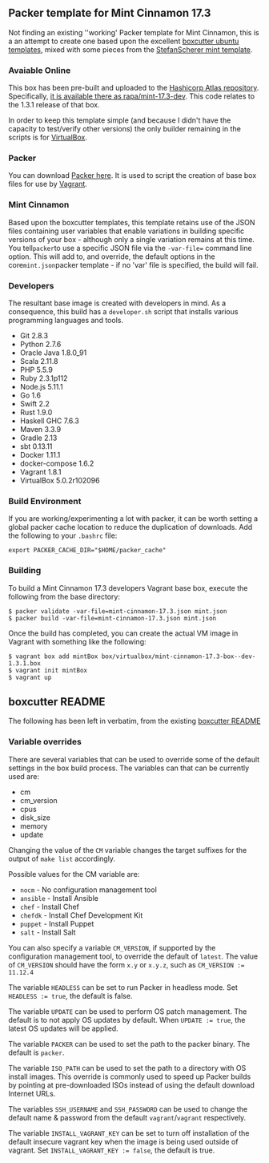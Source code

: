 ## Packer template for Mint Cinnamon 17.3

Not finding an existing ''working' Packer template for Mint Cinnamon, this is a an attempt to create one based upon
the excellent [boxcutter ubuntu templates](https://github.com/boxcutter/ubuntu), mixed with some pieces from the
[StefanScherer mint template](https://github.com/StefanScherer/mint). 

### Avaiable Online ###

This box has been pre-built and uploaded to the [Hashicorp Atlas repository](https://atlas.hashicorp.com/boxes/search). 
Specifically, [it is available there as rapa/mint-17.3-dev](https://atlas.hashicorp.com/rapa/boxes/mint-17.3-dev).
This code relates to the 1.3.1 release of that box.

In order to keep this template simple (and because I
didn't have the capacity to test/verify other versions) the only builder remaining in the scripts is for [VirtualBox](https://www.virtualbox.org/).

### Packer

You can download [Packer here](https://packer.io/). It is used to script the creation of base box files for use by [Vagrant](https://www.vagrantup.com/).

### Mint Cinnamon

Based upon the boxcutter templates, this template retains use of the JSON files containing user variables that enable variations in building specific versions of your box -
although only a single variation remains at this time. You tell`packer`to use a specific JSON file via the `-var-file=` command line
option.  This will add to, and override, the default options in the core`mint.json`packer template - if  no 'var' file is specified, the build will fail.

### Developers

The resultant base image is created with developers in mind. As a consequence, this build has a `developer.sh` script that installs various programming languages and tools.
* Git 2.8.3
* Python 2.7.6
* Oracle Java 1.8.0_91
* Scala 2.11.8
* PHP 5.5.9
* Ruby 2.3.1p112
* Node.js 5.11.1
* Go 1.6
* Swift 2.2
* Rust 1.9.0
* Haskell GHC 7.6.3
* Maven 3.3.9
* Gradle 2.13
* sbt 0.13.11
* Docker 1.11.1
* docker-compose 1.6.2
* Vagrant 1.8.1
* VirtualBox 5.0.2r102096

### Build Environment

If you are working/experimenting a lot with packer, it can be worth setting a global packer cache location to reduce the duplication of downloads.
Add the following to your `.bashrc` file:

    export PACKER_CACHE_DIR="$HOME/packer_cache"

### Building

To build a Mint Cinnamon 17.3 developers Vagrant base box, execute the following from the base directory:

    $ packer validate -var-file=mint-cinnamon-17.3.json mint.json
    $ packer build -var-file=mint-cinnamon-17.3.json mint.json
    
Once the build has completed, you can create the actual VM image in Vagrant with something like the following:

    $ vagrant box add mintBox box/virtualbox/mint-cinnamon-17.3-box--dev-1.3.1.box
    $ vagrant init mintBox
    $ vagrant up
    




## boxcutter README

The following has been left in verbatim, from the existing [boxcutter README](https://github.com/boxcutter/ubuntu/blob/master/README.md)

### Variable overrides

There are several variables that can be used to override some of the default
settings in the box build process. The variables can that can be currently
used are:

* cm
* cm_version
* cpus
* disk_size
* memory
* update

Changing the value of the `CM` variable changes the target suffixes for
the output of `make list` accordingly.

Possible values for the CM variable are:

* `nocm` - No configuration management tool
* `ansible` - Install Ansible
* `chef` - Install Chef
* `chefdk` - Install Chef Development Kit
* `puppet` - Install Puppet
* `salt`  - Install Salt

You can also specify a variable `CM_VERSION`, if supported by the
configuration management tool, to override the default of `latest`.
The value of `CM_VERSION` should have the form `x.y` or `x.y.z`,
such as `CM_VERSION := 11.12.4`

The variable `HEADLESS` can be set to run Packer in headless mode.
Set `HEADLESS := true`, the default is false.

The variable `UPDATE` can be used to perform OS patch management.  The
default is to not apply OS updates by default.  When `UPDATE := true`,
the latest OS updates will be applied.

The variable `PACKER` can be used to set the path to the packer binary.
The default is `packer`.

The variable `ISO_PATH` can be used to set the path to a directory with
OS install images. This override is commonly used to speed up Packer builds
by pointing at pre-downloaded ISOs instead of using the default download
Internet URLs.

The variables `SSH_USERNAME` and `SSH_PASSWORD` can be used to change the
 default name & password from the default `vagrant`/`vagrant` respectively.

The variable `INSTALL_VAGRANT_KEY` can be set to turn off installation of the
default insecure vagrant key when the image is being used outside of vagrant.
Set `INSTALL_VAGRANT_KEY := false`, the default is true.




